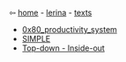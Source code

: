 ⇦ [home](../../../../index.html) - [lerina](../../index.html) - [texts](../index.html)

- [0x80_productivity_system](./0x80_productivity_system.html)
- [SIMPLE](./SIMPLE.html)
- [Top-down - Inside-out](./top_up.html)
